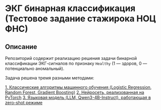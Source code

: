 # ЭКГ бинарная классификация (Тестовое задание стажирока НОЦ ФНС)

## Описание

Репозиторий содержит реализацию решения задачи бинарной классификации ЭКГ-сигналов по признаку `Healthy` (1 — здоров, 0 — потенциально аномальный).

Задача решена тремя разными методами:

[1. Классические алгоритмы машинного обучения (Logistic Regression, Random Forest, Gradient Boosting)](https://github.com/Hermyes/qest-noc/tree/main/ecgML)
[2. Нейросеть, реализованная на PyTorch](https://github.com/Hermyes/qest-noc/tree/main/ecgNN)
[3. Языковая модель (LLM, Qwen3-4B-Instruct), работающая в zero-shot режиме](https://github.com/Hermyes/qest-noc/tree/main/ecg)
